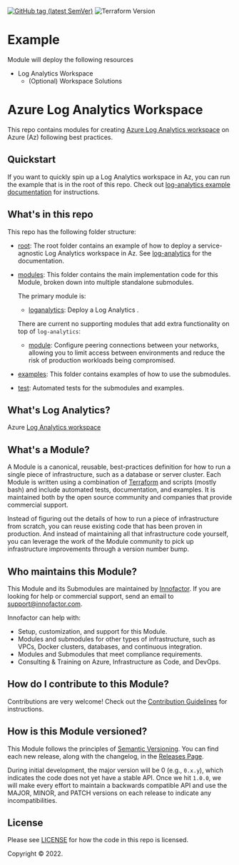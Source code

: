 [![GitHub tag (latest SemVer)](https://img.shields.io/github/tag/damianflynn/acf-ref-tf-module-resource-loganalytics.svg?label=latest)](https://github.com/damianflynn/acf-ref-tf-module-resource-loganalytics/releases/latest)
![Terraform Version](https://img.shields.io/badge/tf-%3E%3D1.2.x-blue.svg)

# Example
Module will deploy the following resources

* Log Analytics Workspace
  * (Optional) Workspace Solutions


# Azure Log Analytics Workspace

This repo contains modules for creating [Azure Log Analytics workspace](https://) on
Azure (Az) following best practices.

## Quickstart

If you want to quickly spin up a Log Analytics workspace in Az, you can run the example that is in the root of this repo. Check out [log-analytics example documentation](https://github.com/damianflynn/acf-ref-tf-module-resource-loganalytics/blob/main/examples/loganalytics) for instructions.

## What's in this repo

This repo has the following folder structure:

- [root](https://github.com/damianflynn/acf-ref-tf-module-resource-loganalytics/tree/main): The root folder contains an example of how to deploy a service-agnostic Log Analytics workspace in Az. See [log-analytics](https://github.com/damianflynn/acf-ref-tf-module-resource-loganalytics/blob/main/examples/loganalytics) for the documentation.

- [modules](https://github.com/damianflynn/acf-ref-tf-module-resource-loganalytics/tree/main/modules): This folder contains the main implementation code for this Module, broken down into multiple standalone submodules.

  The primary module is:

  - [loganalytics](https://github.com/damianflynn/acf-ref-tf-module-resource-loganalytics/tree/main/modules/loganalytics): Deploy a Log Analytics .


  There are current no supporting modules that add extra functionality on top of `log-analytics`:

  - [module](https://github.com/damianflynn/acf-ref-tf-module-resource-loganalytics/tree/main/modules/solutions):
    Configure peering connections between your networks, allowing you to limit access between environments and reduce
    the risk of production workloads being compromised.


- [examples](https://github.com/damianflynn/acf-ref-tf-module-resource-loganalytics/blob/main/examples): This folder contains examples of how to use the submodules.

- [test](https://github.com/damianflynn/acf-ref-tf-module-resource-loganalytics/blob/main/test): Automated tests for the submodules and examples.

## What's Log Analytics?

Azure [Log Analytics workspace](https://doc.azure.com)

## What's a Module?

A Module is a canonical, reusable, best-practices definition for how to run a single piece of infrastructure, such as a database or server cluster. Each Module is written using a combination of [Terraform](https://www.terraform.io/) and scripts (mostly bash) and include automated tests, documentation, and examples. It is maintained both by the open source community and companies that provide commercial support.

Instead of figuring out the details of how to run a piece of infrastructure from scratch, you can reuse existing code that has been proven in production. And instead of maintaining all that infrastructure code yourself, you can leverage the work of the Module community to pick up infrastructure improvements through a version number bump.

## Who maintains this Module?

This Module and its Submodules are maintained by [Innofactor](http://www.innofactor.com/). If you are looking for help or commercial support, send an email to [support@innofactor.com](mailto:support@innofactor.com?Subject=IAC%20Module).

Innofactor can help with:

- Setup, customization, and support for this Module.
- Modules and submodules for other types of infrastructure, such as VPCs, Docker clusters, databases, and continuous integration.
- Modules and Submodules that meet compliance requirements.
- Consulting & Training on Azure, Infrastructure as Code, and DevOps.

## How do I contribute to this Module?

Contributions are very welcome! Check out the [Contribution Guidelines](./CONTRIBUTING.md) for instructions.

## How is this Module versioned?

This Module follows the principles of [Semantic Versioning](http://semver.org/). You can find each new release, along with the changelog, in the [Releases Page](./releases).

During initial development, the major version will be 0 (e.g., `0.x.y`), which indicates the code does not yet have a stable API. Once we hit `1.0.0`, we will make every effort to maintain a backwards compatible API and use the MAJOR, MINOR, and PATCH versions on each release to indicate any incompatibilities.

## License

Please see [LICENSE](./LICENSE) for how the code in this repo is licensed.

Copyright &copy; 2022.
